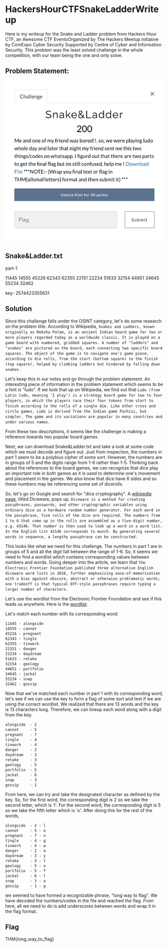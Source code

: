 # HackersHourCTFSnakeLadderWriteup

Here is my writeup for the Snake and Ladder problem from Hackers Hour CTF, an Awesome CTF EventoOrganized by The Hackers Meetup initiative by ComExpo Cyber Security Supported by Centre of Cyber and Information Security. This problem was the least solved challenge in the whole competition, with our team being the one and only solve.

## Problem Statement:
![](https://github.com/csn3rd/HackersHourCTFSnakeLadderWriteup/blob/master/Screen%20Shot%202020-09-29%20at%209.51.08%20AM.png)

## Snake&Ladder.txt
part-1 

11445 14555 45226 62343 62355 22151 22234 51633 32154 44651 34645 55234 32462

key-
2574423355631

## Solution
Since this challenge falls under the OSINT category, let's do some research on the problem title. According to Wikipedia,
```Snakes and Ladders, known originally as Moksha Patam, is an ancient Indian board game for two or more players regarded today as a worldwide classic. It is played on a game board with numbered, gridded squares. A number of "ladders" and "snakes" are pictured on the board, each connecting two specific board squares. The object of the game is to navigate one's game piece, according to die rolls, from the start (bottom square) to the finish (top square), helped by climbing ladders but hindered by falling down snakes.```

Let's keep this in our notes and go through the problem statement. An interesting piece of information in the problem statement which seems to be a hint is "ludo". If we look that up on Wikipedia, we find out that
```Ludo (from Latin ludo, meaning 'I play') is a strategy board game for two to four players, in which the players race their four tokens from start to finish according to the rolls of a single die. Like other cross and circle games, Ludo is derived from the Indian game Pachisi, but simpler. The game and its variations are popular in many countries and under various names.```

From these two descriptions, it seems like the challenge is making a reference towards two popular board games.

Next, we can download Snake&Ladder.txt and take a look at some code which we must decode and figure out. Just from inspection, the numbers in part 1 seem to be a polybius cipher of some sort. However, the numbers are in groups of 5 and the digits range from 1-6 rather than 1-5. Thinking back about the references to the board games, we can recognize that dice play an important role in both games as it is used to determine one's movement and placement in the games. We also know that dice have 6 sides and so these numbers may be referencing some set of dicerolls.

So, let's go on Google and search for "dice cryptography". A [wikipedia page](https://en.wikipedia.org/wiki/Diceware), titled Diceware, pops up.
```Diceware is a method for creating passphrases, passwords, and other cryptographic variables using ordinary dice as a hardware random number generator. For each word in the passphrase, five rolls of the dice are required. The numbers from 1 to 6 that come up in the rolls are assembled as a five-digit number, e.g. 43146. That number is then used to look up a word in a word list. In the English list 43146 corresponds to munch. By generating several words in sequence, a lengthy passphrase can be constructed.```

This looks like what we need for this challenge. The numbers in part 1 are in groups of 5 and all the digit fall between the range of 1-6. So, it seems we need to find a wordlist which contains corresponding values between numbers and words. Going deeper into the article, we learn that 
```The Electronic Frontier Foundation published three alternative English diceware word lists in 2016, further emphasizing ease-of-memorization with a bias against obscure, abstract or otherwise problematic words; one tradeoff is that typical EFF-style passphrases require typing a larger number of characters.```

Let's use the wordlist from the Electronic Frontier Foundation and see if this leads us anywhere. Here is the [wordlist](https://www.eff.org/files/2016/07/18/eff_large_wordlist.txt).

Let's match each number with its corresponding word:
```
11445 - alongside
14555 - cannot
45226 - pregnant
62343 - tingle
62355 - tinwork
22151 - danger
22234 - daydream
51633 - retake
32154 - geology
44651 - portfolio
34645 - jackal
55234 - snap
32462 - gossip
```

Now that we've matched each number in part 1 with its corresponding word, let's see if we can use the key to form a flag of some sort and test if we are using the correct wordlist. We realized that there are 13 words and the key is 13 characters long. Therefore, we can lineup each word along with a digit from the key.

```
alongside  - 2
cannot     - 5
pregnant   - 7
tingle     - 4
tinwork    - 4
danger     - 2
daydream   - 3
retake     - 3
geology    - 5
portfolio  - 5
jackal     - 6
snap       - 3
gossip     - 1
```

From here, we can try and take the designated character as defined by the key. So, for the first word, the corresponding digit is 2 so we take the second letter, which is 'l'. For the second word, the corresponding digit is 5 so we take the fifth letter which is 'o'. After doing this for the rest of the words,
```
alongside  - 2 - l
cannot     - 5 - o
pregnant   - 7 - n
tingle     - 4 - g
tinwork    - 4 - w
danger     - 2 - a
daydream   - 3 - y
retake     - 3 - t
geology    - 5 - o
portfolio  - 5 - f
jackal     - 6 - l
snap       - 3 - a
gossip     - 1 - g
```
we seemed to have formed a recognizable phrase, "long way to flag". We have decoded the numbers/codes in the file and reached the flag. From here, all we need to do is add underscores between words and wrap it in the flag format. 

## Flag

THM{long_way_to_flag}
